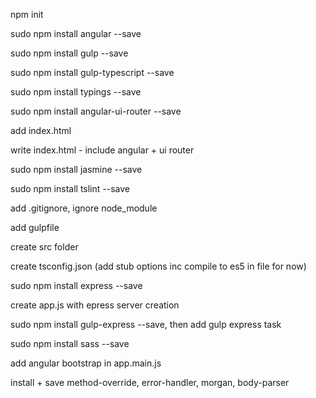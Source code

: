 npm init

sudo npm install angular --save

sudo npm install gulp --save

sudo npm install gulp-typescript --save

sudo npm install typings --save

sudo npm install angular-ui-router --save

add index.html

write index.html - include angular + ui router

sudo npm install jasmine --save

sudo npm install tslint --save

add .gitignore, ignore node_module

add gulpfile

create src folder

create tsconfig.json (add stub options inc compile to es5 in file for now)

sudo npm install express --save

create app.js with epress server creation

sudo npm install gulp-express --save, then add gulp express task

sudo npm install sass --save

add angular bootstrap in app.main.js



install + save method-override, error-handler, morgan, body-parser